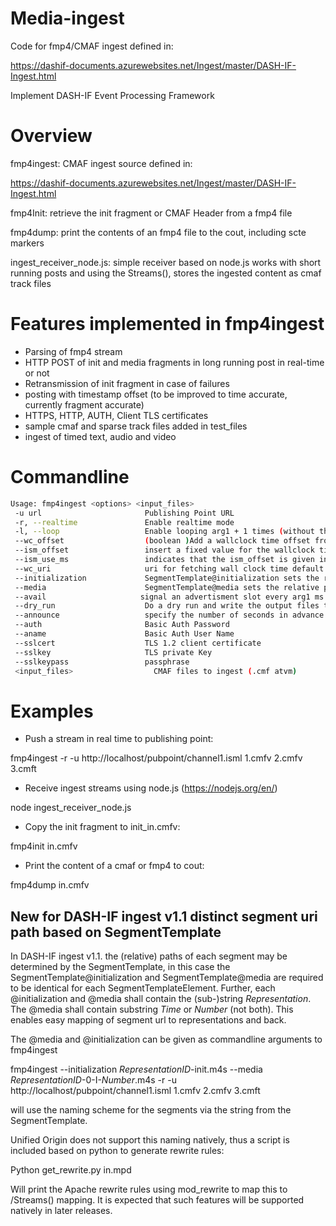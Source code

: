 # Media-ingest

Code for fmp4/CMAF ingest defined in:

https://dashif-documents.azurewebsites.net/Ingest/master/DASH-IF-Ingest.html

Implement DASH-IF Event Processing Framework

# Overview 

fmp4ingest: CMAF ingest source defined in: 

https://dashif-documents.azurewebsites.net/Ingest/master/DASH-IF-Ingest.html

fmp4Init: retrieve the init fragment or CMAF Header from a fmp4 file

fmp4dump: print the contents of an fmp4 file to the cout, including scte markers 

ingest_receiver_node.js: simple receiver based on node.js works with short running posts and using the Streams(), 
                         stores the ingested content as cmaf track files


# Features implemented in fmp4ingest

- Parsing of fmp4 stream
- HTTP POST of init and media fragments in long running post in real-time or not
- Retransmission of init fragment in case of failures
- posting with timestamp offset (to be improved to time accurate, currently fragment accurate)
- HTTPS, HTTP, AUTH, Client TLS certificates
- sample cmaf and sparse track files added in test_files
- ingest of timed text, audio and video


# Commandline 
```bash
Usage: fmp4ingest <options> <input_files>
 -u url                       Publishing Point URL
 -r, --realtime               Enable realtime mode
 -l, --loop                   Enable looping arg1 + 1 times (without this the track ingest would loop over only once)
 --wc_offset                  (boolean )Add a wallclock time offset from time server for converting VoD (0) asset to Live
 --ism_offset                 insert a fixed value for the wallclock time offset instead of using a remote time source uri
 --ism_use_ms                 indicates that the ism_offset is given in milliseconds
 --wc_uri                     uri for fetching wall clock time default time.akamai.com
 --initialization             SegmentTemplate@initialization sets the relative path for init segments, shall include $RepresentationID$
 --media                      SegmentTemplate@media sets the relative path for media segments, shall include $RepresentationID$ and $Time$ or $Number$
 --avail                     signal an advertisment slot every arg1 ms with duration of arg2 ms
 --dry_run                    Do a dry run and write the output files to disk directly for checking file and box integrity
 --announce                   specify the number of seconds in advance to presenation time to send an avail (default is 60 seconds set to 0 to have the avails in sync with media)
 --auth                       Basic Auth Password
 --aname                      Basic Auth User Name
 --sslcert                    TLS 1.2 client certificate
 --sslkey                     TLS private Key
 --sslkeypass                 passphrase
 <input_files>                  CMAF files to ingest (.cmf atvm)
```
# Examples 

- Push a stream in real time to publishing point: 

fmp4ingest -r -u http://localhost/pubpoint/channel1.isml 1.cmfv 2.cmfv 3.cmft 

- Receive ingest streams using node.js (https://nodejs.org/en/) 

node ingest_receiver_node.js

- Copy the init fragment to init_in.cmfv:

fmp4init in.cmfv  

- Print the content of a cmaf or fmp4 to cout:

fmp4dump in.cmfv  

## New for DASH-IF ingest v1.1 distinct segment uri path based on SegmentTemplate

In DASH-IF ingest v1.1. the (relative) paths of each segment may be determined 
by the SegmentTemplate, in this case the SegmentTemplate@initialization 
and SegmentTemplate@media are required to be identical for each SegmentTemplateElement.
Further, each @initialization and @media shall contain the (sub-)string $Representation$. 
The @media shall contain substring $Time$ or $Number$ (not both). 
This enables easy mapping of segment url to representations and back. 

The @media and @initialization can be given as commandline arguments to fmp4ingest

fmp4ingest --initialization $RepresentationID$-init.m4s --media $RepresentationID$-0-I-$Number$.m4s  -r -u http://localhost/pubpoint/channel1.isml 1.cmfv 2.cmfv 3.cmft 

will use the naming scheme for the segments via the string from the SegmentTemplate. 

Unified Origin does not support this naming natively, thus a script is included
based on python to generate rewrite rules:

Python get_rewrite.py in.mpd  

Will print the Apache rewrite rules using mod_rewrite to map this to /Streams() mapping. 
It is expected that such features will be supported natively in later releases.
